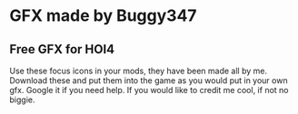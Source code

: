 # GFX made by Buggy347
Free GFX for HOI4
-----------------
Use these focus icons in your mods, they have been made all by me.
Download these and put them into the game as you would put in your own gfx. Google it if you need help.
If you would like to credit me cool, if not no biggie.
